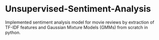 # Unsupervised-Sentiment-Analysis
Implemented sentiment analysis model for movie reviews by extraction of TF-IDF features and Gaussian Mixture Models (GMMs) from scratch in python.
